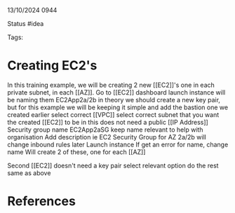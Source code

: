 13/10/2024 0944

Status #idea

Tags:

# Creating EC2's

In this training example, we will be creating 2 new [[EC2]]'s one in each private subnet, in each [[AZ]].
Go to [[EC2]] dashboard
launch instance
	will be naming them EC2App2a/2b
in theory we should create a new key pair, but for this example we will be keeping it simple and add the bastion one we created earlier
select correct [[VPC]]
select correct subnet that you want the created [[EC2]] to be in
this does not need a public [[IP Address]]
Security group name EC2App2aSG
	keep name relevant to help with organisation
Add description
	ie EC2 Security Group for AZ 2a/2b
	will change inbound rules later
Launch instance
	If get an error for name, change name
Will create 2 of these, one for each [[AZ]]

Second [[EC2]] doesn't need a key pair
	select relevant option
do the rest same as above


# References
